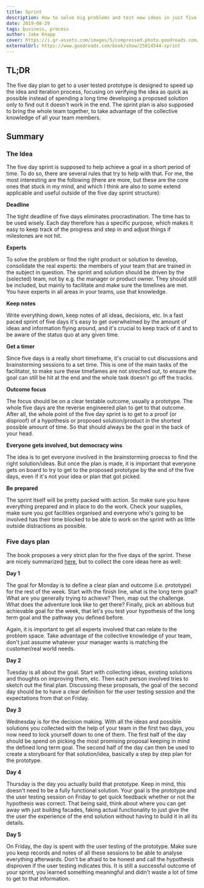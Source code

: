 ```yaml
---
title: Sprint
description: How to solve big problems and test new ideas in just five days
date: 2019-08-29
tags: business, process
author: Jake Knapp
cover: https://i.gr-assets.com/images/S/compressed.photo.goodreads.com/books/1457284924l/25814544._SY475_.jpg
externalUrl: https://www.goodreads.com/book/show/25814544-sprint
---
```


## TL;DR

The five day plan to get to a user tested prototype is designed to speed up the idea and iteration process, focusing on verifying the idea as quick as possible instead of spending a long time developing a proposed solution only to find out it doesn't work in the end. The sprint plan is also supposed to bring the whole team together, to take advantage of the collective knowledge of all your team members.

## Summary

### The Idea

The five day sprint is supposed to help achieve a goal in a short period of time. To do so, there are several rules that try to help with that. For me, the most interesting are the following (there are more, but these are the core ones that stuck in my mind, and which I think are also to some extend applicable and useful outside of the five day sprint structure):

**Deadline**

The tight deadline of five days eliminates procrastination. The time has to be used wisely. Each day therefore has a specific purpose, which makes it easy to keep track of the progress and step in and adjust things if milestones are not hit.

**Experts**

To solve the problem or find the right product or solution to develop, consolidate the real experts: the members of your team that are trained in the subject in question. The sprint and solution should be driven by the (selected) team, not by e.g. the manager or product owner. They should still be included, but mainly to facilitate and make sure the timelines are met. You have experts in all areas in your teams, use that knowledge.

**Keep notes**

Write everything down, keep notes of all ideas, decisions, etc. In a fast paced sprint of five days it's easy to get overwhelmed by the amount of ideas and information flying around, and it's crucial to keep track of it and to be aware of the status quo at any given time.

**Get a timer**

Since five days is a really short timeframe, it's crucial to cut discussions and brainstorming sessions to a set time. This is one of the main tasks of the facilitator, to make sure these timefames are not streched out, to ensure the goal can still be hit at the end and the whole task doesn't go off the tracks.

**Outcome focus**

The focus should be on a clear testable outcome, usually a prototype. The whole five days are the reverse engineered plan to get to that outcome. After all, the whole point of the five day sprint is to get to a proof (or disproof) of a hypothesis or proposed solution/product in the shortest possible amount of time. So that should always be the goal in the back of your head.

**Everyone gets involved, but democracy wins**

The idea is to get everyone involved in the brainstorming proecss to find the right solution/ideas. But once the plan is made, it is important that everyone gets on board to try to get to the proposed prototype by the end of the five days, even if it's not your idea or plan that got picked.

**Be prepared**

The sprint itself will be pretty packed with action. So make sure you have everything prepared and in place to do the work. Check your supplies, make sure you got facilities organised and everyone who's going to be involved has their time blocked to be able to work on the sprint with as little outside distractions as possible.

### Five days plan

The book proposes a very strict plan for the five days of the sprint. These are nicely summarized [here](https://www.gv.com/sprint/), but to collect the core ideas here as well:

**Day 1**

The goal for Monday is to define a clear plan and outcome (i.e. prototype) for the rest of the week. Start with the finish line, what is the long term goal? What are you generally trying to achieve? Then, map out the challenge. What does the adventure look like to get there? Finally, pick an abitious but achievable goal for the week, that let's you test your hypothesis of the long term goal and the pathway you defined before.

Again, it is important to get all experts involved that can relate to the problem space. Take advantage of the collective knowledge of your team, don't just assume whatever your manager wants is matching the customer/real world needs.

**Day 2**

Tuesday is all about the goal. Start with collecting ideas, existing solutions and thoughts on improving them, etc. Then each person involved tries to sketch out the final plan. Discussing these proposals, the goal of the second day should be to have a clear definition for the user testing session and the expectations from that on Friday.

**Day 3**

Wednesday is for the decision making. With all the ideas and possible solutions you collected with the help of your team in the first two days, you now need to lock yourself down to one of them. The first half of the day should be spend on picking the most promising proposal keeping in mind the defined long term goal. The second half of the day can then be used to create a storyboard for that solution/idea, basically a step by step plan for the prototype.

**Day 4**

Thursday is the day you actually build that prototype. Keep in mind, this doesn't need to be a fully functional solution. Your goal is the prototype and the user testing session on Friday to get quick feedback whether or not the hypothesis was correct. That being said, think about where you can get away wth just buildng facades, faking actual functionality to just give the the user the experience of the end solution without having to build it in all its details.

**Day 5**

On Friday, the day is spent with the user testing of the prototype. Make sure you keep records and notes of all these sessions to be able to analyse everything afterwards. Don't be afraid to be honest and call the hypothesis disproven if the user testing indicates this. It is still a successful outcome of your sprint, you learned something meaningful and didn't waste a lot of time to get to that information.
